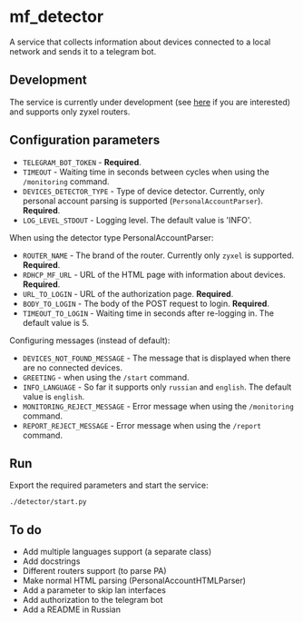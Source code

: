 # mf_detector
A service that collects information about devices connected to a local network and sends it to a telegram bot.

## Development
The service is currently under development (see [here](https://github.com/Oladiy/mf_detector#to-do) if you are interested) and supports only zyxel routers.

## Configuration parameters
* `TELEGRAM_BOT_TOKEN` - **Required**.
* `TIMEOUT` - Waiting time in seconds between cycles when using the `/monitoring` command.
* `DEVICES_DETECTOR_TYPE` - Type of device detector. Currently, only personal account parsing is supported (`PersonalAccountParser`). **Required**.
* `LOG_LEVEL_STDOUT` - Logging level. The default value is 'INFO'.

When using the detector type PersonalAccountParser:
* `ROUTER_NAME` - The brand of the router. Currently only `zyxel` is supported. **Required**.
* `RDHCP_MF_URL` - URL of the HTML page with information about devices. **Required**.
* `URL_TO_LOGIN` - URL of the authorization page. **Required**.
* `BODY_TO_LOGIN` - The body of the POST request to login. **Required**.
* `TIMEOUT_TO_LOGIN` - Waiting time in seconds after re-logging in. The default value is 5.

Configuring messages (instead of default):
* `DEVICES_NOT_FOUND_MESSAGE` - The message that is displayed when there are no connected devices.
* `GREETING` - when using the `/start` command.
* `INFO_LANGUAGE` - So far it supports only `russian` and `english`. The default value is `english`.
* `MONITORING_REJECT_MESSAGE` - Error message when using the `/monitoring` command.
* `REPORT_REJECT_MESSAGE` - Error message when using the `/report` command. 


## Run
Export the required parameters and start the service:
```shell
./detector/start.py
```


## To do
* Add multiple languages support (a separate class)
* Add docstrings
* Different routers support (to parse PA)
* Make normal HTML parsing (PersonalAccountHTMLParser)
* Add a parameter to skip lan interfaces
* Add authorization to the telegram bot
* Add a README in Russian